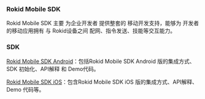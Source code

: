 ### Rokid Mobile SDK 

Rokid Mobile SDK 主要 为企业开发者 提供整套的 移动开发支持，能够为 开发者的移动应用拥有 与 Rokid设备之间 配网、指令发送、技能等交互能力。 



### SDK 

[Rokid Mobile SDK Android](https://rokid.github.io/mobile-sdk-android-docs/)：包括Rokid Mobile SDK Android 版的集成方式、SDK 初始化、API解释 和 Demo代码。  

[Rokid Mobile SDK iOS](https://rokid.github.io/mobile-sdk-ios-docs/)：包含Rokid Mobile SDK iOS 版的集成方式、API解释、Demo 代码等。

